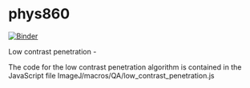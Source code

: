 # phys860
[![Binder](http://mybinder.org/badge.svg)](http://mybinder.org/repo/aaronfowles/phys860)

Low contrast penetration - 

The code for the low contrast penetration algorithm is contained in the JavaScript file ImageJ/macros/QA/low_contrast_penetration.js 

